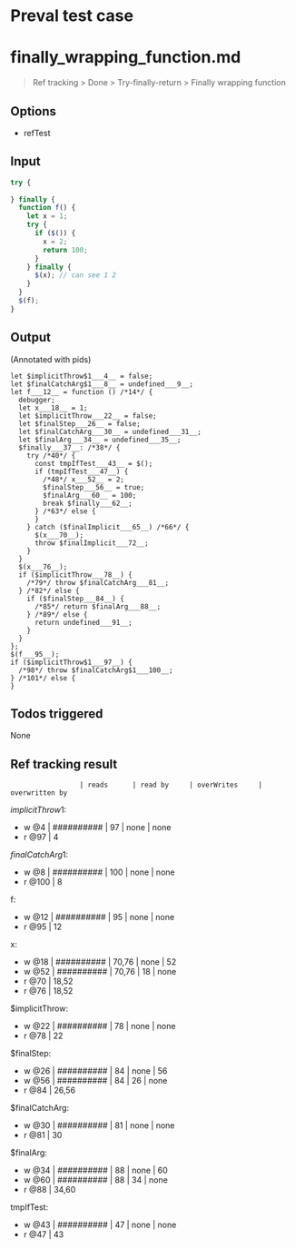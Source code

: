 # Preval test case

# finally_wrapping_function.md

> Ref tracking > Done > Try-finally-return > Finally wrapping function

## Options

- refTest

## Input

`````js filename=intro
try {
  
} finally {
  function f() {
    let x = 1;
    try {
      if ($()) {
        x = 2;
        return 100;
      }
    } finally {
      $(x); // can see 1 2
    }
  }
  $(f);
}
`````


## Output

(Annotated with pids)

`````filename=intro
let $implicitThrow$1___4__ = false;
let $finalCatchArg$1___8__ = undefined___9__;
let f___12__ = function () /*14*/ {
  debugger;
  let x___18__ = 1;
  let $implicitThrow___22__ = false;
  let $finalStep___26__ = false;
  let $finalCatchArg___30__ = undefined___31__;
  let $finalArg___34__ = undefined___35__;
  $finally___37__: /*38*/ {
    try /*40*/ {
      const tmpIfTest___43__ = $();
      if (tmpIfTest___47__) {
        /*48*/ x___52__ = 2;
        $finalStep___56__ = true;
        $finalArg___60__ = 100;
        break $finally___62__;
      } /*63*/ else {
      }
    } catch ($finalImplicit___65__) /*66*/ {
      $(x___70__);
      throw $finalImplicit___72__;
    }
  }
  $(x___76__);
  if ($implicitThrow___78__) {
    /*79*/ throw $finalCatchArg___81__;
  } /*82*/ else {
    if ($finalStep___84__) {
      /*85*/ return $finalArg___88__;
    } /*89*/ else {
      return undefined___91__;
    }
  }
};
$(f___95__);
if ($implicitThrow$1___97__) {
  /*98*/ throw $finalCatchArg$1___100__;
} /*101*/ else {
}
`````


## Todos triggered


None


## Ref tracking result


                     | reads      | read by     | overWrites     | overwritten by
$implicitThrow$1:
  - w @4             | ########## | 97          | none           | none
  - r @97            | 4

$finalCatchArg$1:
  - w @8             | ########## | 100         | none           | none
  - r @100           | 8

f:
  - w @12            | ########## | 95          | none           | none
  - r @95            | 12

x:
  - w @18            | ########## | 70,76       | none           | 52
  - w @52            | ########## | 70,76       | 18             | none
  - r @70            | 18,52
  - r @76            | 18,52

$implicitThrow:
  - w @22            | ########## | 78          | none           | none
  - r @78            | 22

$finalStep:
  - w @26            | ########## | 84          | none           | 56
  - w @56            | ########## | 84          | 26             | none
  - r @84            | 26,56

$finalCatchArg:
  - w @30            | ########## | 81          | none           | none
  - r @81            | 30

$finalArg:
  - w @34            | ########## | 88          | none           | 60
  - w @60            | ########## | 88          | 34             | none
  - r @88            | 34,60

tmpIfTest:
  - w @43            | ########## | 47          | none           | none
  - r @47            | 43
